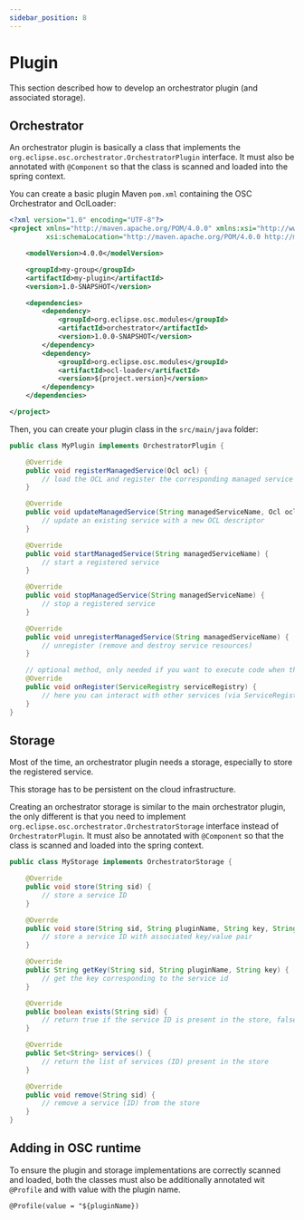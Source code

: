 ```yaml
---
sidebar_position: 8
---
```


# Plugin

This section described how to develop an orchestrator plugin (and associated storage).

## Orchestrator

An orchestrator plugin is basically a class that implements the `org.eclipse.osc.orchestrator.OrchestratorPlugin`
interface.
It must also be annotated with `@Component` so that the class is scanned and loaded into the spring context.

You can create a basic plugin Maven `pom.xml` containing the OSC Orchestrator and OclLoader:

```xml
<?xml version="1.0" encoding="UTF-8"?>
<project xmlns="http://maven.apache.org/POM/4.0.0" xmlns:xsi="http://www.w3.org/2001/XMLSchema-instance"
         xsi:schemaLocation="http://maven.apache.org/POM/4.0.0 http://maven.apache.org/xsd/maven-4.0.0.xsd">

    <modelVersion>4.0.0</modelVersion>

    <groupId>my-group</groupId>
    <artifactId>my-plugin</artifactId>
    <version>1.0-SNAPSHOT</version>

    <dependencies>
        <dependency>
            <groupId>org.eclipse.osc.modules</groupId>
            <artifactId>orchestrator</artifactId>
            <version>1.0.0-SNAPSHOT</version>
        </dependency>
        <dependency>
            <groupId>org.eclipse.osc.modules</groupId>
            <artifactId>ocl-loader</artifactId>
            <version>${project.version}</version>
        </dependency>
    </dependencies>

</project>
```

Then, you can create your plugin class in the `src/main/java` folder:

```java
public class MyPlugin implements OrchestratorPlugin {

    @Override
    public void registerManagedService(Ocl ocl) {
        // load the OCL and register the corresponding managed service (creating all required resources)
    }

    @Override
    public void updateManagedService(String managedServiceName, Ocl ocl) {
        // update an existing service with a new OCL descriptor
    }

    @Override
    public void startManagedService(String managedServiceName) {
        // start a registered service
    }

    @Override
    public void stopManagedService(String managedServiceName) {
        // stop a registered service
    }

    @Override
    public void unregisterManagedService(String managedServiceName) {
        // unregister (remove and destroy service resources)
    }

    // optional method, only needed if you want to execute code when the plugin is loaded
    @Override
    public void onRegister(ServiceRegistry serviceRegistry) {
        // here you can interact with other services (via ServiceRegistry) in the OSC runtime
    }
}
```

## Storage

Most of the time, an orchestrator plugin needs a storage, especially to store the registered service.

This storage has to be persistent on the cloud infrastructure.

Creating an orchestrator storage is similar to the main orchestrator plugin, the only different is that you need to
implement `org.eclipse.osc.orchestrator.OrchestratorStorage` interface instead of `OrchestratorPlugin`.
It must also be annotated with `@Component` so that the class is scanned and loaded into the spring context.

```java
public class MyStorage implements OrchestratorStorage {

    @Override
    public void store(String sid) {
        // store a service ID
    }

    @Overrde
    public void store(String sid, String pluginName, String key, String value) {
        // store a service ID with associated key/value pair
    }

    @Override
    public String getKey(String sid, String pluginName, String key) {
        // get the key corresponding to the service id
    }

    @Override
    public boolean exists(String sid) {
        // return true if the service ID is present in the store, false else
    }

    @Override
    public Set<String> services() {
        // return the list of services (ID) present in the store 
    }

    @Override
    public void remove(String sid) {
        // remove a service (ID) from the store
    }
}
```

## Adding in OSC runtime

To ensure the plugin and storage implementations are correctly scanned and loaded, both the classes must also be
additionally annotated wit  `@Profile` and with value with the plugin name.

```@Profile(value = "${pluginName})```
